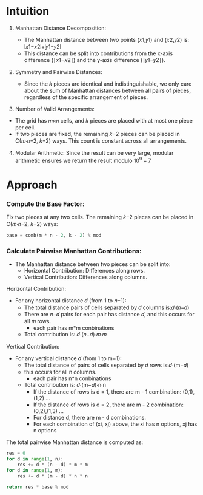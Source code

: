 # Intuition

1. Manhattan Distance Decomposition:
   - The Manhattan distance between two points (𝑥1,𝑦1) and (𝑥2,𝑦2) is: ∣𝑥1−𝑥2∣+∣𝑦1−𝑦2∣
   - This distance can be split into contributions from the x-axis difference (∣𝑥1−𝑥2∣) and the y-axis difference  (∣𝑦1−𝑦2∣).

2. Symmetry and Pairwise Distances:
   - Since the 𝑘 pieces are identical and indistinguishable, we only care about the sum of Manhattan distances between all pairs of pieces, regardless of the specific arrangement of pieces.

3. Number of Valid Arrangements:

- The grid has 𝑚×𝑛 cells, and 𝑘 pieces are placed with at most one piece per cell.
- If two pieces are fixed, the remaining 𝑘−2 pieces can be placed in C(𝑚⋅𝑛−2, 𝑘−2) ways. This count is constant across all arrangements.

4. Modular Arithmetic: Since the result can be very large, modular arithmetic ensures we return the result modulo $10^9+7$

# Approach

### Compute the Base Factor:

Fix two pieces at any two cells. The remaining 𝑘−2 pieces can be placed in C(𝑚⋅𝑛−2, 𝑘−2) ways:

```py
base = comb(m * n - 2, k - 2) % mod
```

### Calculate Pairwise Manhattan Contributions:

- The Manhattan distance between two pieces can be split into:
  - Horizontal Contribution: Differences along rows.
  - Vertical Contribution: Differences along columns.

Horizontal Contribution:

- For any horizontal distance 𝑑 (from 1 to 𝑛−1):
  - The total distance pairs of cells separated by 𝑑 columns is:𝑑⋅(𝑛−𝑑)
  - There are 𝑛−𝑑 pairs for each pair has distance 𝑑, and this occurs for all 𝑚 rows.
    - each pair has m*m conbinations
  - Total contribution is: 𝑑⋅(𝑛−𝑑)⋅𝑚⋅𝑚

Vertical Contribution:

- For any vertical distance 𝑑 (from 1 to m−1):
  - The total distance of pairs of cells separated by 𝑑 rows is:𝑑⋅(m−𝑑)
  - this occurs for all n columns.
    - each pair has n*n conbinations
  - Total contribution is: 𝑑⋅(m−𝑑)⋅n⋅n
    - If the distance of rows is d = 1, there are m - 1 combination: (0,1),(1,2) ...
    - If the distance of rows is d = 2, there are m - 2 combination: (0,2),(1,3) ...
    - For distance d, there are m - d combinations.
    - For each combination of (xi, xj) above, the xi has n options, xj has n options

The total pairwise Manhattan distance is computed as:

```py
res = 0
for d in range(1, n):
    res += d * (n - d) * m * m
for d in range(1, m):
    res += d * (m - d) * n * n

return res * base % mod
```